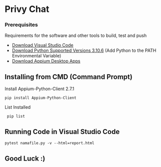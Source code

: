 # Privy Chat

### Prerequisites

Requirements for the software and other tools to build, test and push 
- [Download Visual Studio Code](https://code.visualstudio.com/download)
- [Download Python Supported Versions 3.10.6](https://www.python.org/downloads/release/python-3106/) (Add Python to the PATH Environmental Variable)
- [Download Appium Desktop Apps](https://appium.io/downloads.html)

## Installing from CMD (Command Prompt)

Install Appium-Python-Client 2.7.1 

    pip install Appium-Python-Client
    
List Installed

     pip list

## Running Code in Visual Studio Code

    pytest namafile.py -v --html=report.html

## Good Luck :)
